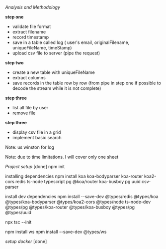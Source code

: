 *Analysis and Methodology*

**step one**
 
 - validate file format
 - extract filename
 - record timestamp
 - save in  a table called log ( user's email, originalFilename, uniqueFileName,
 timeStamp)
 - upload csv file to server (pipe the request)
 
**step two**
 - create a new table with uniqueFileName
 - extract columns 
 - save records in the table row by row (from pipe in step one if possible to decode the stream while it is not complete)
 

**step three**
 - list all file by user
 - remove file 
 
**step three**
 - display csv file in a grid
 - implement basic search
 

 
Note: us winston for log
  
  
Note: due to time limitations. I will cover only one sheet 


 *Project setup*  [done]
npm init 

installing dependencies
npm install koa koa-bodyparser koa-router koa2-cors redis ts-node typescript pg @koa/router koa-busboy pg uuid csv-parser 

install dev dependencies
npm install --save-dev @types/redis @types/koa @types/koa-bodyparser @types/koa2-cors @types/node ts-node-dev @types/pg 
 @types/koa-router @types/koa-busboy @types/pg @types/uuid

npx tsc --init

npm install ws
npm install --save-dev @types/ws



*setup docker* [done]

